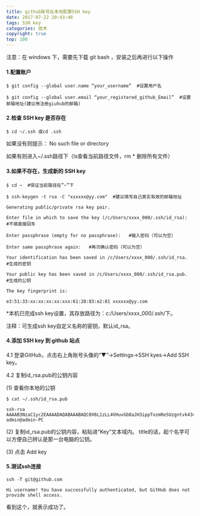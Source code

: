 ```yaml
---
title: github账号在本地配置SSH key
date: 2017-07-22 20:43:48
tags: SSH key
categories: 技术
copyright: true
top: 100
---
```



注意：在 windows 下，需要先下载 git bash ，安装之后再进行以下操作

#### 1.配置账户

```
$ git config --global user.name “your_username”  #设置用户名

$ git config --global user.email “your_registered_github_Email”  #设置邮箱地址(建议用注册giuhub的邮箱)
```

#### 2.检查 SSH key 是否存在

```
$ cd ~/.ssh 或cd .ssh
```
如果没有则提示： No such file or directory

如果有则进入~/.ssh路径下（ls查看当前路径文件，rm * 删除所有文件）

#### 3.如果不存在，生成新的 SSH key

```
$ cd ~  #保证当前路径在”~”下

$ ssh-keygen -t rsa -C "xxxxxx@yy.com"  #建议填写自己真实有效的邮箱地址

Generating public/private rsa key pair.

Enter file in which to save the key (/c/Users/xxxx_000/.ssh/id_rsa):   #不填直接回车

Enter passphrase (empty for no passphrase):   #输入密码（可以为空）

Enter same passphrase again:   #再次确认密码（可以为空）

Your identification has been saved in /c/Users/xxxx_000/.ssh/id_rsa.   #生成的密钥

Your public key has been saved in /c/Users/xxxx_000/.ssh/id_rsa.pub.  #生成的公钥

The key fingerprint is:

e3:51:33:xx:xx:xx:xx:xxx:61:28:83:e2:81 xxxxxx@yy.com
```
*本机已完成ssh key设置，其存放路径为：c:/Users/xxxx_000/.ssh/下。

注释：可生成ssh key自定义名称的密钥，默认id_rsa。

#### 4.添加 SSH key 到 github 站点

4.1 登录GitHub，点击右上角账号头像的“▼”→Settings→SSH kyes→Add SSH key。

4.2 复制id_rsa.pub的公钥内容

(1) 查看你本地的公钥

```
$ cat ~/.ssh/id_rsa.pub

ssh-rsa AAAAB3NzaC1yc2EAAAADAQABAAABAQC0X6L1zLL4VHuvGb8aJH3ippTozmReSUzgntvk434aJ/v7kOdJ/MTyBlWXFCR+HAo3FXRitBqxiX1nKhXpHAZsMciLq8vR3c8E7CjZN733f5AL8uEYJA+YZevY5UCvEg+umT7PHghKYaJwaCxV7sjYP7Z6V79OMCEAGDNXC26IBMdMgOluQjp6o6j2KAdtRBdCDS/QIU5THQDxJ9lBXjk1fiq9tITo/aXBvjZeD+gH/Apkh/0GbO8VQLiYYmNfqqAHHeXdltORn8N7C9lOa/UW3KM7QdXo6J0GFlBVQeTE/IGqhMS5PMln3 admin@admin-PC
```

(2) 复制id_rsa.pub的公钥内容，粘贴进“Key”文本域内。 title的话，起个名字可以方便自己辨认是那一台电脑的公钥。

(3) 点击 Add key

#### 5.测试ssh连接

```
ssh -T git@github.com 

Hi username! You have successfully authenticated, but GitHub does not
provide shell access.
```
看到这个，就表示成功了。
